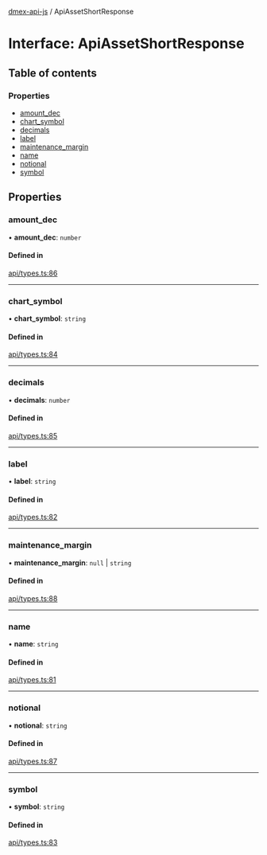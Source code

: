 [dmex-api-js](../README.md) / ApiAssetShortResponse

# Interface: ApiAssetShortResponse

## Table of contents

### Properties

- [amount\_dec](ApiAssetShortResponse.md#amount_dec)
- [chart\_symbol](ApiAssetShortResponse.md#chart_symbol)
- [decimals](ApiAssetShortResponse.md#decimals)
- [label](ApiAssetShortResponse.md#label)
- [maintenance\_margin](ApiAssetShortResponse.md#maintenance_margin)
- [name](ApiAssetShortResponse.md#name)
- [notional](ApiAssetShortResponse.md#notional)
- [symbol](ApiAssetShortResponse.md#symbol)

## Properties

### amount\_dec

• **amount\_dec**: `number`

#### Defined in

[api/types.ts:86](https://github.com/dmex-app/node-api-js/blob/9394cf2/src/api/types.ts#L86)

___

### chart\_symbol

• **chart\_symbol**: `string`

#### Defined in

[api/types.ts:84](https://github.com/dmex-app/node-api-js/blob/9394cf2/src/api/types.ts#L84)

___

### decimals

• **decimals**: `number`

#### Defined in

[api/types.ts:85](https://github.com/dmex-app/node-api-js/blob/9394cf2/src/api/types.ts#L85)

___

### label

• **label**: `string`

#### Defined in

[api/types.ts:82](https://github.com/dmex-app/node-api-js/blob/9394cf2/src/api/types.ts#L82)

___

### maintenance\_margin

• **maintenance\_margin**: ``null`` \| `string`

#### Defined in

[api/types.ts:88](https://github.com/dmex-app/node-api-js/blob/9394cf2/src/api/types.ts#L88)

___

### name

• **name**: `string`

#### Defined in

[api/types.ts:81](https://github.com/dmex-app/node-api-js/blob/9394cf2/src/api/types.ts#L81)

___

### notional

• **notional**: `string`

#### Defined in

[api/types.ts:87](https://github.com/dmex-app/node-api-js/blob/9394cf2/src/api/types.ts#L87)

___

### symbol

• **symbol**: `string`

#### Defined in

[api/types.ts:83](https://github.com/dmex-app/node-api-js/blob/9394cf2/src/api/types.ts#L83)

